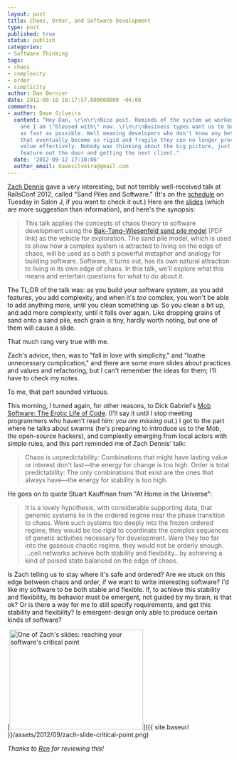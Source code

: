 ```yaml
---
layout: post
title: Chaos, Order, and Software Development
type: post
published: true
status: publish
categories:
- Software Thinking
tags:
- chaos
- complexity
- order
- simplicity
author: Dan Bernier
date: 2012-09-10 18:17:57.000000000 -04:00
comments:
- author: Dave Silveira
  content: "Hey Dan, \r\n\r\nNice post. Reminds of the system we worked on, and the
    one I am \"blessed with\" now. \r\n\r\nBusiness types want us to build things
    as fast as possible. Well meaning developers who don't know any better build systems
    that eventually become so rigid and fragile they can no longer provide business
    value effectively. Nobody was thinking about the big picture, just getting the
    feature out the door and getting the next client."
  date: '2012-09-12 17:18:06'
  author_email: davesilveira@gmail.com
---
```


[Zach Dennis](http://www.continuousthinking.com/) gave a very interesting, but not terribly well-received talk at RailsConf 2012, called "Sand Piles and Software." (It's on the [schedule](http://railsconf2012.busyconf.com/schedule/full) on Tuesday in Salon J, if you want to check it out.) Here are the [slides](https://speakerdeck.com/u/zdennis/p/sand-piles-and-software-railsconf-2012) (which are more suggestion than information), and here's the synopsis:

> This talk applies the concepts of chaos theory to software development using the [Bak–Tang–Wiesenfeld sand pile model](http://www.thp.uni-duisburg.de/~sven/_publications/_pub_source/preprint_1997_03.pdf) [PDF link] as the vehicle for exploration. The sand pile model, which is used to show how a complex system is attracted to living on the edge of chaos, will be used as a both a powerful metaphor and analogy for building software. Software, it turns out, has its own natural attraction to living in its own edge of chaos. In this talk, we'll explore what this means and entertain questions for what to do about it.

The TL;DR of the talk was: as you build your software system, as you add features, you add complexity, and when it's _too_ complex, you won't be able to add anything more, until you clean something up. So you clean a bit up, and add more complexity, until it falls over again. Like dropping grains of sand onto a sand pile, each grain is tiny, hardly worth noting, but one of them will cause a slide.

That much rang very true with me.

Zach's advice, then, was to "fall in love with simplicity," and "loathe unnecessary complication," and there are some more slides about practices and values and refactoring, but I can't remember the ideas for them; I'll have to check my notes.

To me, that part sounded virtuous.

This morning, I turned again, for other reasons, to Dick Gabriel's [Mob Software: The Erotic Life of Code](http://www.dreamsongs.com/MobSoftware.html). (I'll say it until I stop meeting programmers who haven't read him: _you are missing out._) I got to the part where he talks about swarms (he's preparing to introduce us to the Mob, the open-source hackers), and complexity emerging from local actors with simple rules, and this part reminded me of Zach Dennis' talk:

> Chaos is unpredictability: Combinations that might have lasting value or interest don't last—the energy for change is too high. Order is total predictability: The only combinations that exist are the ones that always have—the energy for stability is too high.

He goes on to quote Stuart Kauffman from "At Home in the Universe":

> It is a lovely hypothesis, with considerable supporting data, that genomic systems lie in the ordered regime near the phase transition to chaos. Were such systems too deeply into the frozen ordered regime, they would be too rigid to coordinate the complex sequences of genetic activities necessary for development. Were they too far into the gaseous chaotic regime, they would not be orderly enough.
> ...cell networks achieve both stability and flexibility...by achieving a kind of poised state balanced on the edge of chaos.

Is Zach telling us to stay where it's safe and ordered? Are we stuck on this edge between chaos and order, if we want to write interesting software? I'd like my software to be both stable and flexible. If, to achieve this stability and flexibility, its behavior must be emergent, not guided by my brain, is that ok? Or is there a way for me to still specify requirements, and get this stability and flexibility? Is emergent-design only able to produce certain kinds of software?

[<img class="aligncenter size-medium wp-image-620" title="One of Zach's slides: reaching your software's critical point" src="{{ site.baseurl }}/assets/2012/09/zach-slide-critical-point.png" alt="One of Zach's slides: reaching your software's critical point" width="300" height="224" />]({{ site.baseurl }}/assets/2012/09/zach-slide-critical-point.png)

_Thanks to [Ren](http://renprovey.com/) for reviewing this!_
